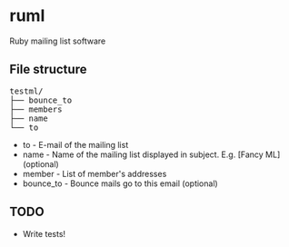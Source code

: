 # ruml

Ruby mailing list software

## File structure

<pre>
testml/
├── bounce_to
├── members
├── name
└── to
</pre>

* to        - E-mail of the mailing list
* name      - Name of the mailing list displayed in subject. E.g. \[Fancy ML\] (optional)
* member    - List of member's addresses
* bounce_to - Bounce mails go to this email (optional)

## TODO

* Write tests!
